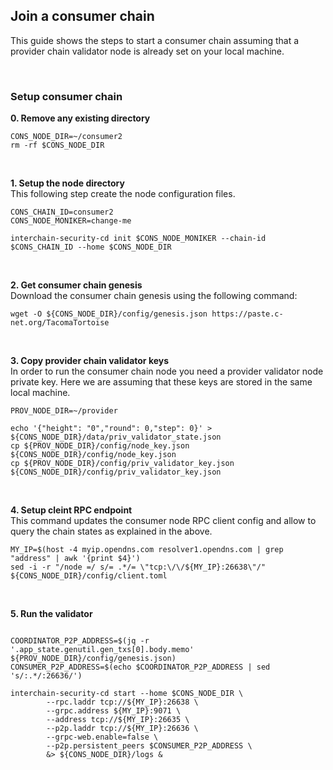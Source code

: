 ## Join a consumer chain
This guide shows the steps to start a consumer chain assuming that a provider chain validator node is already set on your local machine.

<br />

### Setup consumer chain

__0. Remove any existing directory__  
```
CONS_NODE_DIR=~/consumer2
rm -rf $CONS_NODE_DIR
```

<br />

__1. Setup the node directory__   
This following step create the node configuration files.
```
CONS_CHAIN_ID=consumer2
CONS_NODE_MONIKER=change-me

interchain-security-cd init $CONS_NODE_MONIKER --chain-id $CONS_CHAIN_ID --home $CONS_NODE_DIR
```

<br />

__2. Get consumer chain genesis__   
Download the consumer chain genesis using the following command:
```
wget -O ${CONS_NODE_DIR}/config/genesis.json https://paste.c-net.org/TacomaTortoise
```

<br />

__3. Copy provider chain validator keys__   
In order to run the consumer chain node you need a provider validator node private key. 
Here we are assuming that these keys are stored in the same local machine. 

```
PROV_NODE_DIR=~/provider

echo '{"height": "0","round": 0,"step": 0}' > ${CONS_NODE_DIR}/data/priv_validator_state.json
cp ${PROV_NODE_DIR}/config/node_key.json ${CONS_NODE_DIR}/config/node_key.json
cp ${PROV_NODE_DIR}/config/priv_validator_key.json ${CONS_NODE_DIR}/config/priv_validator_key.json
```

<br />

__4. Setup cleint RPC endpoint__  
This command updates the consumer node RPC client config and allow to query the chain states as explained in the above.
```
MY_IP=$(host -4 myip.opendns.com resolver1.opendns.com | grep "address" | awk '{print $4}')
sed -i -r "/node =/ s/= .*/= \"tcp:\/\/${MY_IP}:26638\"/" ${CONS_NODE_DIR}/config/client.toml
```

<br />


__5. Run the validator__   

```

COORDINATOR_P2P_ADDRESS=$(jq -r '.app_state.genutil.gen_txs[0].body.memo' ${PROV_NODE_DIR}/config/genesis.json)
CONSUMER_P2P_ADDRESS=$(echo $COORDINATOR_P2P_ADDRESS | sed 's/:.*/:26636/')

interchain-security-cd start --home $CONS_NODE_DIR \
        --rpc.laddr tcp://${MY_IP}:26638 \
        --grpc.address ${MY_IP}:9071 \
        --address tcp://${MY_IP}:26635 \
        --p2p.laddr tcp://${MY_IP}:26636 \
        --grpc-web.enable=false \
        --p2p.persistent_peers $CONSUMER_P2P_ADDRESS \
        &> ${CONS_NODE_DIR}/logs &
```
